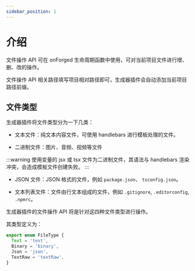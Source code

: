 ```yaml
---
sidebar_position: 1
---
```


# 介绍

文件操作 API 可在 onForged 生命周期函数中使用，可对当前项目文件进行增、删、改的操作。

文件操作 API 相关路径填写项目相对路径即可，生成器插件会自动添加当前项目路径前缀。

## 文件类型

生成器插件将文件类型分为一下几类：

- 文本文件：纯文本内容文件，可使用 handlebars 进行模板处理的文件。

- 二进制文件：图片、音频、视频等文件

:::warning
使用变量的 jsx 或 tsx 文件为二进制文件，其语法与 handlebars 渲染冲突，会造成模板文件创建失败。
:::

- JSON 文件：JSON 格式的文件，例如 `package.json`、 `tsconfig.json`。

- 文本列表文件：文件由行文本组成的文件，例如 `.gitignore`, `.editorconfig`, `.npmrc`。

生成器插件的文件操作 API 将是针对这四种文件类型进行操作。

其类型定义为：
```ts
export enum FileType {
  Text = 'text',
  Binary = 'binary',
  Json = 'json',
  TextRaw = 'textRaw',
}
```
